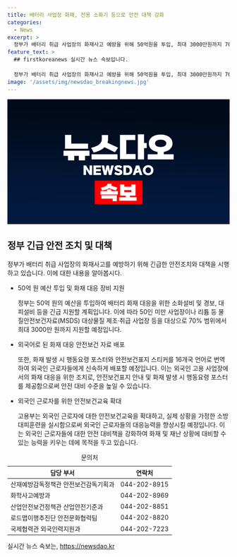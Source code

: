 ```yaml
---
title: 배터리 사업장 화재, 전용 소화기 등으로 안전 대책 강화
categories:
  - News
excerpt: >
  정부가 배터리 취급 사업장의 화재사고 예방을 위해 50억원을 투입, 최대 3000만원까지 70% 범위로 지원한다. 16개국 언어로 번역된 화재 행동요령 포스터와 안전보건표지 스티커를 외국인 고용 사업장에 배포, 소화기와 경보, 대피설비 구입을 돕는 긴급 안전 지원조치를 시행한다. 클린사업 누리집이나 우편 신청 후 심사를 거쳐 지원 사업장을 선정하고 지원할 예정이며, 외국인 근로자에 대한 안전보건교육도 확대할 계획이다.
feature_text: >
  ## firstkoreanews 실시간 뉴스 속보입니다.

  정부가 배터리 취급 사업장의 화재사고 예방을 위해 50억원을 투입, 최대 3000만원까지 70% 범위로 지원한다. 16개국 언어로 번역된 화재 행동요령 포스터와 안전보건표지 스티커를 외국인 고용 사업장에 배포, 소화기와 경보, 대피설비 구입을 돕는 긴급 안전 지원조치를 시행한다. 클린사업 누리집이나 우편 신청 후 심사를 거쳐 지원 사업장을 선정하고 지원할 예정이며, 외국인 근로자에 대한 안전보건교육도 확대할 계획이다.
image: '/assets/img/newsdao_breakingnews.jpg'
---
```


<p><img src="/assets/img/newsdao_breakingnews.jpg" alt="firstkoreanews 속보" /></p>

<h2 data-ke-size="size26">정부 긴급 안전 조치 및 대책</h2>

<p data-ke-size="size16">정부가 배터리 취급 사업장의 화재사고를 예방하기 위해 긴급한 안전조치와 대책을 시행하고 있습니다. 이에 대한 내용을 알아봅시다.</p>

<ul>
<li>50억 원 예산 투입 및 화재 대응 장비 지원</li>
<p data-ke-size="size16">정부는 50억 원의 예산을 투입하여 배터리 화재 대응을 위한 소화설비 및 경보, 대피설비 등을 긴급 지원할 계획입니다. 이에 따라 50인 미만 사업장이나 리튬 등 물질안전보건자료(MSDS) 대상물질 제조·취급 사업장 등을 대상으로 70% 범위에서 최대 3000만 원까지 지원할 예정입니다.</p>
<li>외국어로 된 화재 대응 안전보건 자료 배포</li>
<p data-ke-size="size16">또한, 화재 발생 시 행동요령 포스터와 안전보건표지 스티커를 16개국 언어로 번역하여 외국인 근로자들에게 신속하게 배포할 예정입니다. 이는 외국인 고용 사업장에서의 화재 대응을 위한 조치로, 안전보건표지 안내 및 화재 발생 시 행동요령 포스터를 제공함으로써 안전 대비 수준을 높일 수 있습니다.</p>
<li>외국인 근로자를 위한 안전보건교육 확대</li>
<p data-ke-size="size16">고용부는 외국인 근로자에 대한 안전보건교육을 확대하고, 실제 상황을 가정한 소방대피훈련을 실시함으로써 외국인 근로자들의 대응능력을 향상시킬 예정입니다. 이는 외국인 근로자들에 대한 안전 대비책을 강화하여 화재 및 재난 상황에 대비할 수 있는 능력을 키우는 데에 목적을 두고 있습니다.</p>
</ul>

<table>
<caption>문의처</caption>
<thead>
<tr>
<th scope="col">담당 부서</th>
<th scope="col">연락처</th>
</tr>
</thead>
<tbody>
<tr>
<td>산재예방감독정책관 안전보건감독기획과</td>
<td>044-202-8915</td>
</tr>
<tr>
<td>화학사고예방과</td>
<td>044-202-8969</td>
</tr>
<tr>
<td>산업안전보건정책관 산업안전기준과</td>
<td>044-202-8851</td>
</tr>
<tr>
<td>로드맵이행추진단 안전문화협력팀</td>
<td>044-202-8820</td>
</tr>
<tr>
<td>국제협력관 외국인력지원과</td>
<td>044-202-7223</td>
</tr>
</tbody>
</table>
실시간 뉴스 속보는, <a href="https://newsdao.kr" rel="dofollow">https://newsdao.kr</a>


